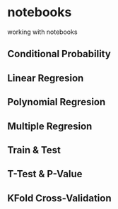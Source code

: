 # notebooks

working with notebooks

## Conditional Probability

## Linear Regresion

## Polynomial Regresion

## Multiple Regresion

## Train & Test

## T-Test & P-Value

## KFold Cross-Validation
